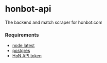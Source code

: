 # honbot-api
The backend and match scraper for honbot.com

### Requirements
- [node latest](https://github.com/creationix/nvm)
- [postgres](https://postgresapp.com/)
- [HoN API token](http://api.heroesofnewerth.com/)
